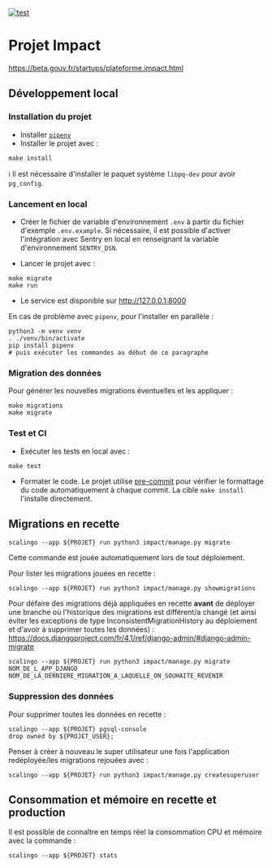 [![test](https://github.com/betagouv/impact/actions/workflows/test.yml/badge.svg)](https://github.com/betagouv/impact/actions/workflows/test.yml)

# Projet Impact

https://beta.gouv.fr/startups/plateforme.impact.html


## Développement local

### Installation du projet

- Installer [`pipenv`](https://pypi.org/project/pipenv/)
- Installer le projet avec :

```
make install
```

ℹ️ Il est nécessaire d'installer le paquet système `libpq-dev` pour avoir `pg_config`.


### Lancement en local

- Créer le fichier de variable d'environnement `.env` à partir du fichier d'exemple `.env.example`. Si nécessaire, il est possible d'activer l'intégration avec Sentry en local en renseignant la variable d'environnement `SENTRY_DSN`.

- Lancer le projet avec :

```
make migrate
make run
```

- Le service est disponible sur http://127.0.0.1:8000


En cas de problème avec `pipenv`, pour l'installer en parallèle :

```shell
python3 -m venv venv
. ./venv/bin/activate
pip install pipenv
# puis exécuter les commandes au début de ce paragraphe
```


### Migration des données

Pour générer les nouvelles migrations éventuelles et les appliquer :

```
make migrations
make migrate
```


### Test et CI

- Exécuter les tests en local avec :

```
make test
```

- Formater le code. Le projet utilise [pre-commit](https://pre-commit.com/) pour vérifier le formattage du code automatiquement à chaque commit.
La cible `make install` l'installe directement.


## Migrations en recette

```
scalingo --app ${PROJET} run python3 impact/manage.py migrate
```

Cette commande est jouée automatiquement lors de tout déploiement.

Pour lister les migrations jouées en recette :

```
scalingo --app ${PROJET} run python3 impact/manage.py showmigrations
```

Pour défaire des migrations déjà appliquées en recette **avant** de déployer une branche où l'historique des migrations est différent/a changé (et ainsi éviter les exceptions de type InconsistentMigrationHistory au déploiement et d'avoir à supprimer toutes les données) :
https://docs.djangoproject.com/fr/4.1/ref/django-admin/#django-admin-migrate

```
scalingo --app ${PROJET} run python3 impact/manage.py migrate NOM_DE_L_APP_DJANGO NOM_DE_LA_DERNIERE_MIGRATION_A_LAQUELLE_ON_SOUHAITE_REVENIR
```


### Suppression des données

Pour supprimer toutes les données en recette :

```
scalingo --app ${PROJET} pgsql-console
drop owned by ${PROJET_USER};
```

Penser à créer à nouveau le super utilisateur une fois l'application redéployée/les migrations rejouées avec :

```
scalingo --app ${PROJET} run python3 impact/manage.py createsuperuser
```


## Consommation et mémoire en recette et production

Il est possible de connaître en temps réel la consommation CPU et mémoire avec la commande :

```
scalingo --app ${PROJET} stats

```
